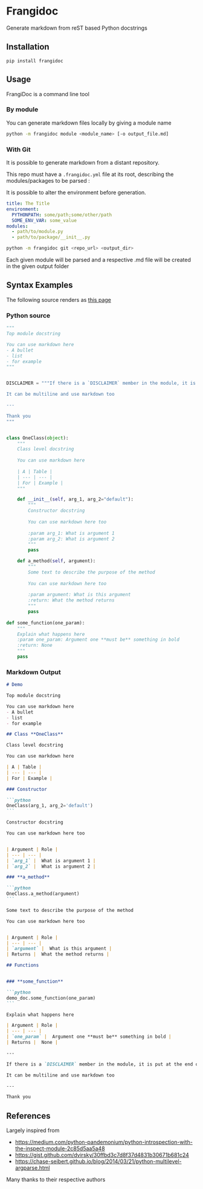 # Frangidoc

Generate markdown from reST based Python docstrings

## Installation

`pip install frangidoc`

## Usage

FrangiDoc is a command line tool

### By module

You can generate markdown files locally by giving a module name

```bash
python -m frangidoc module <module_name> [-o output_file.md]
```

### With Git

It is possible to generate markdown from a distant repository.

This repo must have a `.frangidoc.yml` file at its root, describing the modules/packages to be parsed :

It is possible to alter the environment before generation.

```yml
title: The Title
environment:
  PYTHONPATH: some/path;some/other/path
  SOME_ENV_VAR: some_value
modules:
  - path/to/module.py
  - path/to/package/__init__.py
```

```bash
python -m frangidoc git <repo_url> <output_dir>
```

Each given module will be parsed and a respective .md file will be created in the given output folder

## Syntax Examples

The following source renders as [this page](demo-output.md)

### Python source

```python
"""
Top module docstring

You can use markdown here
- A bullet
- list
- for example
"""


DISCLAIMER = """If there is a `DISCLAIMER` member in the module, it is put at the end of the Markdown document

It can be multiline and use markdown too

---

Thank you
"""


class OneClass(object):
    """
    Class level docstring
    
    You can use markdown here
    
    | A | Table |
    | --- | --- |
    | For | Example |
    """

    def __init__(self, arg_1, arg_2="default"):
        """
        Constructor docstring
        
        You can use markdown here too
        
        :param arg_1: What is argument 1
        :param arg_2: What is argument 2
        """
        pass

    def a_method(self, argument):
        """
        Some text to describe the purpose of the method
        
        You can use markdown here too
        
        :param argument: What is this argument 
        :return: What the method returns
        """
        pass
    
def some_function(one_param):
    """
    Explain what happens here 
    :param one_param: Argument one **must be** something in bold
    :return: None
    """
    pass
```

### Markdown Output

````markdown
# Demo

Top module docstring

You can use markdown here
- A bullet
- list
- for example

## Class **OneClass**

Class level docstring

You can use markdown here

| A | Table |
| --- | --- |
| For | Example |

### Constructor

```python
OneClass(arg_1, arg_2='default')
```

Constructor docstring

You can use markdown here too


| Argument | Role |
| --- | --- |
| `arg_1` |  What is argument 1 |
| `arg_2` |  What is argument 2 |

### **a_method**

```python
OneClass.a_method(argument)
```

Some text to describe the purpose of the method

You can use markdown here too


| Argument | Role |
| --- | --- |
| `argument` |  What is this argument |
| Returns |  What the method returns |

## Functions


### **some_function**

```python
demo_doc.some_function(one_param)
```

Explain what happens here

| Argument | Role |
| --- | --- |
| `one_param` |  Argument one **must be** something in bold |
| Returns |  None |

---

If there is a `DISCLAIMER` member in the module, it is put at the end of the Markdown document

It can be multiline and use markdown too

---

Thank you
````

## References

Largely inspired from

- https://medium.com/python-pandemonium/python-introspection-with-the-inspect-module-2c85d5aa5a48
- https://gist.github.com/dvirsky/30ffbd3c7d8f37d4831b30671b681c24
- https://chase-seibert.github.io/blog/2014/03/21/python-multilevel-argparse.html

Many thanks to their respective authors
